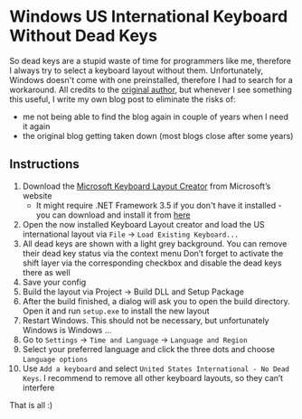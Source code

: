 # Windows US International Keyboard Without Dead Keys

So dead keys are a stupid waste of time for programmers like me, therefore I always try to select 
a keyboard layout without them. Unfortunately, Windows doesn't come with one preinstalled, therefore I had
to search for a workaround. All credits to the [original author](https://webcodr.io/2023/05/us-international-keyboard-layout-without-dead-keys/), 
but whenever I see something this useful, I write my own blog post to eliminate the risks of:
- me not being able to find the blog again in couple of years when I need it again
- the original blog getting taken down (most blogs close after some years)

## Instructions

1. Download the [Microsoft Keyboard Layout Creator](https://www.microsoft.com/en-us/download/details.aspx?id=102134) 
from Microsoft’s website
   - It might require .NET Framework 3.5 if you don't have it installed - you can download and install it from [here](https://learn.microsoft.com/en-us/dotnet/framework/install/dotnet-35-windows)
2. Open the now installed Keyboard Layout creator and load the US international layout via 
`File` -> `Load Existing Keyboard...`
3. All dead keys are shown with a light grey background. You can remove their dead key status via the context menu
Don’t forget to activate the shift layer via the corresponding checkbox and disable the dead keys there as well
4. Save your config
5. Build the layout via Project -> Build DLL and Setup Package
6. After the build finished, a dialog will ask you to open the build directory. 
Open it and run `setup.exe` to install the new layout
7. Restart Windows. This should not be necessary, but unfortunately Windows is Windows …
8. Go to `Settings` -> `Time and Language` -> `Language and Region`
9. Select your preferred language and click the three dots and choose `Language options`
10. Use `Add a keyboard` and select `United States International - No Dead Keys`. I recommend to remove all other keyboard layouts, so they can’t interfere

That is all :)
